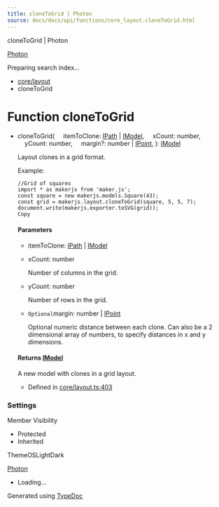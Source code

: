 ```yaml
---
title: cloneToGrid | Photon
source: docs/docs/api/functions/core_layout.cloneToGrid.html
---
```


cloneToGrid | Photon

[Photon](../index.html)




Preparing search index...

* [core/layout](../modules/core_layout.html)
* cloneToGrid

# Function cloneToGrid

* cloneToGrid(
      itemToClone: [IPath](../interfaces/core_schema.IPath.html) | [IModel](../interfaces/core_schema.IModel.html),
      xCount: number,
      yCount: number,
      margin?: number | [IPoint](../interfaces/core_schema.IPoint.html),
  ): [IModel](../interfaces/core_schema.IModel.html)

  Layout clones in a grid format.

  Example:

  ```
  //Grid of squares
  import * as makerjs from 'maker.js';
  const square = new makerjs.models.Square(43);
  const grid = makerjs.layout.cloneToGrid(square, 5, 5, 7);
  document.write(makerjs.exporter.toSVG(grid));
  Copy
  ```

  #### Parameters

  + itemToClone: [IPath](../interfaces/core_schema.IPath.html) | [IModel](../interfaces/core_schema.IModel.html)
  + xCount: number

    Number of columns in the grid.
  + yCount: number

    Number of rows in the grid.
  + `Optional`margin: number | [IPoint](../interfaces/core_schema.IPoint.html)

    Optional numeric distance between each clone. Can also be a 2 dimensional array of numbers, to specify distances in x and y dimensions.

  #### Returns [IModel](../interfaces/core_schema.IModel.html)

  A new model with clones in a grid layout.

  + Defined in [core/layout.ts:403](https://github.com/mwhite454/photon/blob/main/packages/photon/src/core/layout.ts#L403)

### Settings

Member Visibility

* Protected
* Inherited

ThemeOSLightDark

[Photon](../index.html)

* Loading...

Generated using [TypeDoc](https://typedoc.org/)
